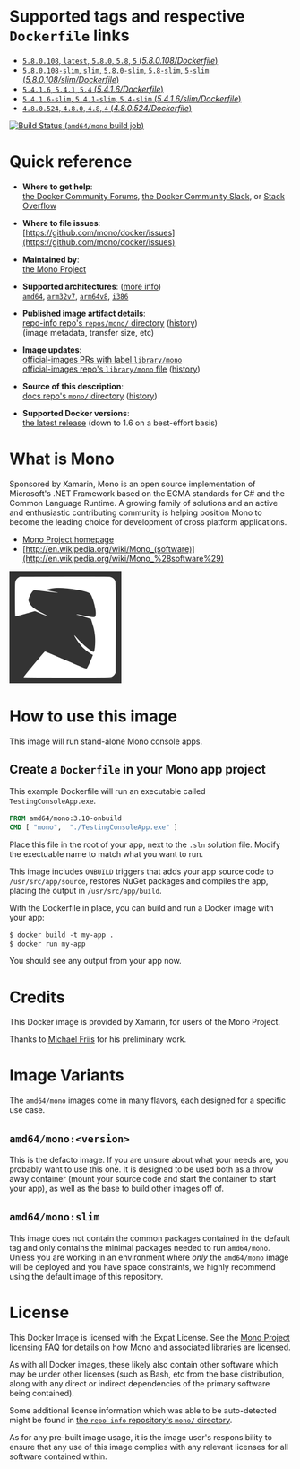 <!--

********************************************************************************

WARNING:

    DO NOT EDIT "mono/README.md"

    IT IS AUTO-GENERATED

    (from the other files in "mono/" combined with a set of templates)

********************************************************************************

-->

# Supported tags and respective `Dockerfile` links

-	[`5.8.0.108`, `latest`, `5.8.0`, `5.8`, `5` (*5.8.0.108/Dockerfile*)](https://github.com/mono/docker/blob/a1fdfa9177869de5e0a0cfbdf10ebb4281200b02/5.8.0.108/Dockerfile)
-	[`5.8.0.108-slim`, `slim`, `5.8.0-slim`, `5.8-slim`, `5-slim` (*5.8.0.108/slim/Dockerfile*)](https://github.com/mono/docker/blob/a1fdfa9177869de5e0a0cfbdf10ebb4281200b02/5.8.0.108/slim/Dockerfile)
-	[`5.4.1.6`, `5.4.1`, `5.4` (*5.4.1.6/Dockerfile*)](https://github.com/mono/docker/blob/c05f965729b45093c1e9534d3e6532984f8091db/5.4.1.6/Dockerfile)
-	[`5.4.1.6-slim`, `5.4.1-slim`, `5.4-slim` (*5.4.1.6/slim/Dockerfile*)](https://github.com/mono/docker/blob/c05f965729b45093c1e9534d3e6532984f8091db/5.4.1.6/slim/Dockerfile)
-	[`4.8.0.524`, `4.8.0`, `4.8`, `4` (*4.8.0.524/Dockerfile*)](https://github.com/mono/docker/blob/0d987d93235630e05a14983c7f87500ab33c90da/4.8.0.524/Dockerfile)

[![Build Status](https://doi-janky.infosiftr.net/job/multiarch/job/amd64/job/mono/badge/icon) (`amd64/mono` build job)](https://doi-janky.infosiftr.net/job/multiarch/job/amd64/job/mono/)

# Quick reference

-	**Where to get help**:  
	[the Docker Community Forums](https://forums.docker.com/), [the Docker Community Slack](https://blog.docker.com/2016/11/introducing-docker-community-directory-docker-community-slack/), or [Stack Overflow](https://stackoverflow.com/search?tab=newest&q=docker)

-	**Where to file issues**:  
	[https://github.com/mono/docker/issues](https://github.com/mono/docker/issues)

-	**Maintained by**:  
	[the Mono Project](https://github.com/mono/docker)

-	**Supported architectures**: ([more info](https://github.com/docker-library/official-images#architectures-other-than-amd64))  
	[`amd64`](https://hub.docker.com/r/amd64/mono/), [`arm32v7`](https://hub.docker.com/r/arm32v7/mono/), [`arm64v8`](https://hub.docker.com/r/arm64v8/mono/), [`i386`](https://hub.docker.com/r/i386/mono/)

-	**Published image artifact details**:  
	[repo-info repo's `repos/mono/` directory](https://github.com/docker-library/repo-info/blob/master/repos/mono) ([history](https://github.com/docker-library/repo-info/commits/master/repos/mono))  
	(image metadata, transfer size, etc)

-	**Image updates**:  
	[official-images PRs with label `library/mono`](https://github.com/docker-library/official-images/pulls?q=label%3Alibrary%2Fmono)  
	[official-images repo's `library/mono` file](https://github.com/docker-library/official-images/blob/master/library/mono) ([history](https://github.com/docker-library/official-images/commits/master/library/mono))

-	**Source of this description**:  
	[docs repo's `mono/` directory](https://github.com/docker-library/docs/tree/master/mono) ([history](https://github.com/docker-library/docs/commits/master/mono))

-	**Supported Docker versions**:  
	[the latest release](https://github.com/docker/docker-ce/releases/latest) (down to 1.6 on a best-effort basis)

# What is Mono

Sponsored by Xamarin, Mono is an open source implementation of Microsoft's .NET Framework based on the ECMA standards for C# and the Common Language Runtime. A growing family of solutions and an active and enthusiastic contributing community is helping position Mono to become the leading choice for development of cross platform applications.

-	[Mono Project homepage](http://www.mono-project.com/)
-	[http://en.wikipedia.org/wiki/Mono_(software)](http://en.wikipedia.org/wiki/Mono_%28software%29)

![logo](https://raw.githubusercontent.com/docker-library/docs/7413e5cdbaae1016411b9fc20950dd913a799e2c/mono/logo.png)

# How to use this image

This image will run stand-alone Mono console apps.

## Create a `Dockerfile` in your Mono app project

This example Dockerfile will run an executable called `TestingConsoleApp.exe`.

```dockerfile
FROM amd64/mono:3.10-onbuild
CMD [ "mono",  "./TestingConsoleApp.exe" ]
```

Place this file in the root of your app, next to the `.sln` solution file. Modify the exectuable name to match what you want to run.

This image includes `ONBUILD` triggers that adds your app source code to `/usr/src/app/source`, restores NuGet packages and compiles the app, placing the output in `/usr/src/app/build`.

With the Dockerfile in place, you can build and run a Docker image with your app:

```console
$ docker build -t my-app .
$ docker run my-app
```

You should see any output from your app now.

# Credits

This Docker image is provided by Xamarin, for users of the Mono Project.

Thanks to [Michael Friis](http://friism.com/) for his preliminary work.

# Image Variants

The `amd64/mono` images come in many flavors, each designed for a specific use case.

## `amd64/mono:<version>`

This is the defacto image. If you are unsure about what your needs are, you probably want to use this one. It is designed to be used both as a throw away container (mount your source code and start the container to start your app), as well as the base to build other images off of.

## `amd64/mono:slim`

This image does not contain the common packages contained in the default tag and only contains the minimal packages needed to run `amd64/mono`. Unless you are working in an environment where *only* the `amd64/mono` image will be deployed and you have space constraints, we highly recommend using the default image of this repository.

# License

This Docker Image is licensed with the Expat License. See the [Mono Project licensing FAQ](http://www.mono-project.com/docs/faq/licensing/) for details on how Mono and associated libraries are licensed.

As with all Docker images, these likely also contain other software which may be under other licenses (such as Bash, etc from the base distribution, along with any direct or indirect dependencies of the primary software being contained).

Some additional license information which was able to be auto-detected might be found in [the `repo-info` repository's `mono/` directory](https://github.com/docker-library/repo-info/tree/master/repos/mono).

As for any pre-built image usage, it is the image user's responsibility to ensure that any use of this image complies with any relevant licenses for all software contained within.
